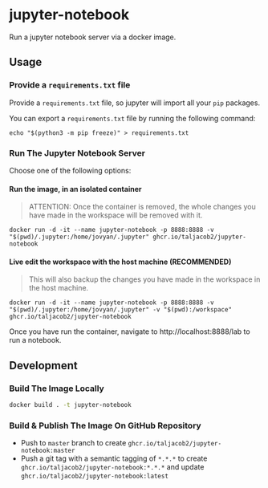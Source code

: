 # jupyter-notebook

Run a jupyter notebook server via a docker image.

## Usage

### Provide a `requirements.txt` file

Provide a `requirements.txt` file, so jupyter will import all your `pip` packages.

You can export a `requirements.txt` file by running the following command:

```
echo "$(python3 -m pip freeze)" > requirements.txt 
```

### Run The Jupyter Notebook Server

Choose one of the following options:

#### Run the image, in an isolated container

> ATTENTION: Once the container is removed, the whole changes you have made in the workspace will be removed with it.

```
docker run -d -it --name jupyter-notebook -p 8888:8888 -v "$(pwd)/.jupyter:/home/jovyan/.jupyter" ghcr.io/taljacob2/jupyter-notebook
```

#### Live edit the workspace with the host machine (RECOMMENDED)

> This will also backup the changes you have made in the workspace in the host machine.

```
docker run -d -it --name jupyter-notebook -p 8888:8888 -v "$(pwd)/.jupyter:/home/jovyan/.jupyter" -v "$(pwd):/workspace" ghcr.io/taljacob2/jupyter-notebook
```

Once you have run the container, navigate to http://localhost:8888/lab to run a notebook.


## Development

### Build The Image Locally

```sh
docker build . -t jupyter-notebook
```

### Build & Publish The Image On GitHub Repository

- Push to `master` branch to create `ghcr.io/taljacob2/jupyter-notebook:master`
- Push a git tag with a semantic tagging of `*.*.*` to create `ghcr.io/taljacob2/jupyter-notebook:*.*.*` and update `ghcr.io/taljacob2/jupyter-notebook:latest`